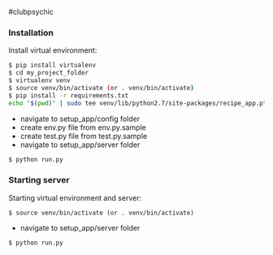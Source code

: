#clubpsychic

### Installation

Install virtual environment:
```sh
$ pip install virtualenv
$ cd my_project_folder
$ virtualenv venv
$ source venv/bin/activate (or . venv/bin/activate)
$ pip install -r requirements.txt
echo "$(pwd)" | sudo tee venv/lib/python2.7/site-packages/recipe_app.pth > /dev/null
```
- navigate to setup_app/config folder
- create env.py file from env.py.sample
- create test.py file from test.py.sample
- navigate to setup_app/server folder
```sh
$ python run.py
```

### Starting server

Starting virtual environment and server:
```shpip
$ source venv/bin/activate (or . venv/bin/activate)
```
- navigate to setup_app/server folder
```sh
$ python run.py
```
